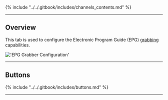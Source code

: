 {% include "../../.gitbook/includes/channels_contents.md" %}

---

## Overview

This tab is used to configure the Electronic Program Guide (EPG) 
[grabbing](class/epggrab_mod) capabilities.

!['EPG Grabber Configuration'](static/img/doc/channel/epgconf_tab.png)

---

## Buttons

{% include "../../.gitbook/includes/buttons.md" %}

---
